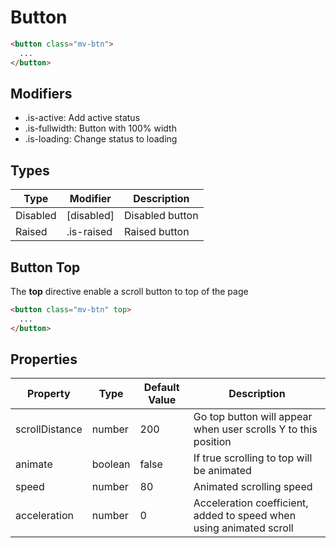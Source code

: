 # Button

```html
<button class="mv-btn">
  ...
</button>
```

## Modifiers
- .is-active: Add active status
- .is-fullwidth: Button with 100% width
- .is-loading: Change status to loading

## Types

<table>
  <thead>
    <tr>
      <th>Type</th>
      <th>Modifier</th>
      <th>Description</th>
    </tr>
  </thead>
  <tbody>
    <tr>
      <td>Disabled</td>
      <td>[disabled]</td>
      <td>Disabled button</td>
    </tr>
    <tr>
      <td>Raised</td>
      <td>.is-raised</td>
      <td>Raised button</td>
    </tr>
  </tbody>
</table>


## Button Top

The **top** directive enable a scroll button to top of the page

```html
<button class="mv-btn" top>
  ...
</button>
```

## Properties

<table>
  <thead>
    <tr>
      <th>Property</th>
      <th>Type</th>
      <th>Default Value</th>
      <th>Description</th>
    </tr>
  </thead>
  <tbody>
    <tr>
      <td>scrollDistance</td>
      <td>number</td>
      <td>200</td>
      <td>Go top button will appear when user scrolls Y to this position</td>
    </tr>
    <tr>
      <td>animate</td>
      <td>boolean</td>
      <td>false</td>
      <td>If true scrolling to top will be animated</td>
    </tr>
    <tr>
      <td>speed</td>
      <td>number</td>
      <td>80</td>
      <td>Animated scrolling speed</td>
    </tr>
    <tr>
      <td>acceleration</td>
      <td>number</td>
      <td>0</td>
      <td>Acceleration coefficient, added to speed when using animated scroll</td>
    </tr>
    
  </tbody>
</table>


